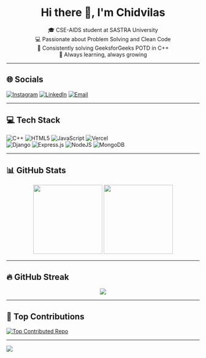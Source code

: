 <h1 align="center">Hi there 👋, I'm Chidvilas</h1>

<p align="center">
🎓 CSE-AIDS student at SASTRA University<br>
💻 Passionate about Problem Solving and Clean Code<br>
🚀 Consistently solving GeeksforGeeks POTD in C++<br>
🧠 Always learning, always growing
</p>

---

## 🌐 Socials

[![Instagram](https://img.shields.io/badge/Instagram-%23E4405F.svg?logo=Instagram&logoColor=white)](https://instagram.com/chidvi__) 
[![LinkedIn](https://img.shields.io/badge/LinkedIn-%230077B5.svg?logo=linkedin&logoColor=white)](https://linkedin.com/in/chidvilas-palarpa-5aa163287) 
[![Email](https://img.shields.io/badge/Email-D14836?logo=gmail&logoColor=white)](mailto:palarpachidvilas2419@gmail.com)

---

## 💻 Tech Stack

![C++](https://img.shields.io/badge/c++-%2300599C.svg?style=for-the-badge&logo=c%2B%2B&logoColor=white) 
![HTML5](https://img.shields.io/badge/html5-%23E34F26.svg?style=for-the-badge&logo=html5&logoColor=white) 
![JavaScript](https://img.shields.io/badge/javascript-%23323330.svg?style=for-the-badge&logo=javascript&logoColor=%23F7DF1E) 
![Vercel](https://img.shields.io/badge/vercel-%23000000.svg?style=for-the-badge&logo=vercel&logoColor=white)  
![Django](https://img.shields.io/badge/django-%23092E20.svg?style=for-the-badge&logo=django&logoColor=white) 
![Express.js](https://img.shields.io/badge/express.js-%23404d59.svg?style=for-the-badge&logo=express&logoColor=%2361DAFB) 
![NodeJS](https://img.shields.io/badge/node.js-6DA55F?style=for-the-badge&logo=node.js&logoColor=white) 
![MongoDB](https://img.shields.io/badge/MongoDB-%234ea94b.svg?style=for-the-badge&logo=mongodb&logoColor=white)

---

## 📊 GitHub Stats

<p align="center">
  <img src="https://github-readme-stats.vercel.app/api?username=chidvi123&theme=tokyonight&hide_border=false&include_all_commits=false&count_private=false" height="180px"/>
  <img src="https://github-readme-stats.vercel.app/api/top-langs/?username=chidvi123&theme=tokyonight&hide_border=false&layout=compact" height="180px"/>
</p>

---

## 🔥 GitHub Streak

<p align="center">
  <img src="https://nirzak-streak-stats.vercel.app/?user=chidvi123&theme=tokyonight&hide_border=false"/>
</p>

---

## 🧠 Top Contributions

[![Top Contributed Repo](https://github-contributor-stats.vercel.app/api?username=chidvi123&limit=5&theme=dark&combine_all_yearly_contributions=true)](https://github.com/chidvi123/GFG-POTD)

---

[![](https://visitcount.itsvg.in/api?id=chidvi123&icon=0&color=0)](https://visitcount.itsvg.in)

<!-- Proudly created with GPRM ( https://gprm.itsvg.in ) -->
